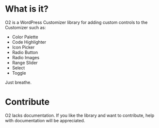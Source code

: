 # What is it?

O2 is a WordPress Customizer library for adding custom controls to the Customizer such as:

- Color Palette
- Code Highlighter
- Icon Picker
- Radio Button
- Radio Images
- Range Slider
- Select
- Toggle

Just breathe.

# Contribute

O2 lacks documentation. If you like the library and want to contribute, help with documentation will be appreciated.
